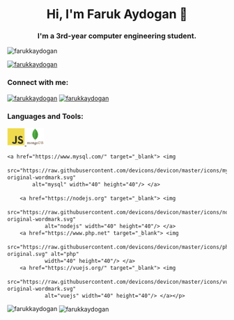 <h1 align="center">Hi, I'm Faruk Aydogan 👋</h1>
<h3 align="center">I'm a 3rd-year computer engineering student. </h3>
<p align="left"> <img src="https://komarev.com/ghpvc/?username=farukkaydogan&label=Profile%20views&color=0e75b6&style=flat" alt="farukkaydogan" /> </p>
<p align="left"> <a href="https://github.com/ryo-ma/github-profile-trophy"><img src="https://github-profile-trophy.vercel.app/?username=farukkaydogan" alt="farukkaydogan" /></a> </p>

<h3 align="left">Connect with me:</h3>
<p align="left">
    <a href="https://linkedin.com/in/farukkaydogan" target="blank"><img align="center" src="https://cdn.jsdelivr.net/npm/simple-icons@3.0.1/icons/linkedin.svg" alt="farukkaydogan" height="30" width="40" /></a>
    <a href="mailto:faruktayyibaydogan.com" target="blank"><img align="center" src="https://cdn.jsdelivr.net/npm/simple-icons@3.0.1/icons/gmail.svg" alt="farukkaydogan" height="30" width="40" /></a>

<h3 align="left">Languages and Tools:</h3><p align="left">
    <a href="https://developer.mozilla.org/en-US/docs/Web/JavaScript" target="_blank"> <img
            src="https://raw.githubusercontent.com/devicons/devicon/master/icons/javascript/javascript-original.svg"
            alt="javascript" width="40" height="40"/> </a>
    <a href="https://www.mongodb.com/" target="_blank"> <img
            src="https://raw.githubusercontent.com/devicons/devicon/master/icons/mongodb/mongodb-original-wordmark.svg"
            alt="mongodb" width="40" height="40"/> </a>

    <a href="https://www.mysql.com/" target="_blank"> <img
            src="https://raw.githubusercontent.com/devicons/devicon/master/icons/mysql/mysql-original-wordmark.svg"
            alt="mysql" width="40" height="40"/> </a>

        <a href="https://nodejs.org" target="_blank"> <img
                src="https://raw.githubusercontent.com/devicons/devicon/master/icons/nodejs/nodejs-original-wordmark.svg"
                alt="nodejs" width="40" height="40"/> </a>
        <a href="https://www.php.net" target="_blank"> <img
                src="https://raw.githubusercontent.com/devicons/devicon/master/icons/php/php-original.svg" alt="php"
                width="40" height="40"/> </a>
        <a href="https://vuejs.org/" target="_blank"> <img
                src="https://raw.githubusercontent.com/devicons/devicon/master/icons/vuejs/vuejs-original-wordmark.svg"
                alt="vuejs" width="40" height="40"/> </a></p>
<p><img align="left" src="https://github-readme-stats.vercel.app/api/top-langs?username=farukkaydogan&show_icons=true&locale=en" alt="farukkaydogan" /></p>


<p>&nbsp;<img align="center" src="https://github-readme-stats.vercel.app/api?username=farukkaydogan&show_icons=true&locale=en" alt="farukkaydogan" /></p>
